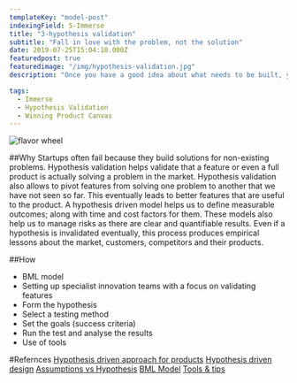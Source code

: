 ```yaml
---
templateKey: "model-post"
indexingField: 5-Immerse
title: "3-hypothesis validation"
subtitle: "Fall in love with the problem, not the solution"
date: 2019-07-25T15:04:10.000Z
featuredpost: true
featuredimage: "/img/hypothesis-validation.jpg"
description: "Once you have a good idea about what needs to be built, you need to validate that the features are valuable to the end users. It is a waste of time and effort to build a product that does not solve problems which no one has. Hypothesis validation helps us to pick the most sought out features to add a higher value to the product, while managing the risk at a lower level"

tags:
  - Immerse
  - Hypothesis Validation
  - Winning Product Canvas
---
```


![flavor wheel](/img/hypothesis-validation.jpg)

##Why
Startups often fail because they build solutions for non-existing problems. Hypothesis validation helps validate that a feature or even a full product is actually solving a problem in the market.
Hypothesis validation also allows to pivot features from solving one problem to another that we have not seen so far. This eventually leads to better features that are useful to the product.
A hypothesis driven model helps us to define measurable outcomes; along with time and cost factors for them. These models also help us to manage risks as there are clear and quantifiable results. Even if a hypothesis is invalidated eventually, this process produces empirical lessons about the market, customers, competitors and their products.

##How

- BML model
- Setting up specialist innovation teams with a focus on validating features
- Form the hypothesis
- Select a testing method
- Set the goals (success criteria)
- Run the test and analyse the results
- Use of tools

#Refernces
[Hypothesis driven approach for products](https://www.terem.com.au/blog/benefits-hypothesis-driven-approach-new-product-development-large-organisations/)
[Hypothesis driven design](https://www.invisionapp.com/inside-design/hypothesis-driven-design-process/)
[Assumptions vs Hypothesis](https://grasshopperherder.com/assumption-vs-hypothesis-to-the-death/)
[BML Model](https://www.mindtools.com/pages/article/build-measure-learn.htm)
[Tools & tips](https://builttoadapt.io/7-tools-and-tips-for-tracking-your-experiments-74d20c1b1f0e)
